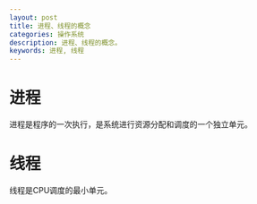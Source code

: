 ```yaml
---
layout: post
title: 进程、线程的概念
categories: 操作系统
description: 进程、线程的概念。
keywords: 进程, 线程
---
```


# 进程
进程是程序的一次执行，是系统进行资源分配和调度的一个独立单元。

# 线程
线程是CPU调度的最小单元。
